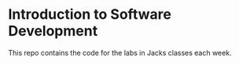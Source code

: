 # Introduction to Software Development

This repo contains the code for the labs in Jacks classes each week.